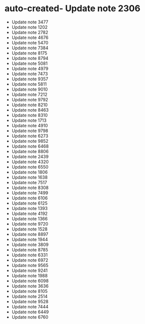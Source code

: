 # auto-created- Update note 2306
- Update note 3477
- Update note 1202
- Update note 2782
- Update note 4676
- Update note 5470
- Update note 7384
- Update note 8175
- Update note 8794
- Update note 5081
- Update note 4979
- Update note 7473
- Update note 9357
- Update note 5811
- Update note 9010
- Update note 7212
- Update note 9792
- Update note 8210
- Update note 8463
- Update note 8310
- Update note 1713
- Update note 4910
- Update note 9798
- Update note 6273
- Update note 9852
- Update note 6468
- Update note 8806
- Update note 2439
- Update note 4320
- Update note 6550
- Update note 1806
- Update note 1638
- Update note 7517
- Update note 8308
- Update note 7499
- Update note 6106
- Update note 6125
- Update note 1393
- Update note 4192
- Update note 1366
- Update note 9720
- Update note 1528
- Update note 8897
- Update note 1944
- Update note 3809
- Update note 8785
- Update note 6331
- Update note 6972
- Update note 9565
- Update note 9241
- Update note 1988
- Update note 6098
- Update note 3636
- Update note 8105
- Update note 2514
- Update note 9528
- Update note 7444
- Update note 6449
- Update note 6760
